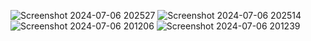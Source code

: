 
![Screenshot 2024-07-06 202527](https://github.com/vasil-shaikh-10/E-commerce/assets/148515186/ef153810-7eba-451a-84be-6362bd9ac9b1)
![Screenshot 2024-07-06 202514](https://github.com/vasil-shaikh-10/E-commerce/assets/148515186/fac448d9-cc2c-49e4-a962-ad348e2a3a9c)
![Screenshot 2024-07-06 201206](https://github.com/vasil-shaikh-10/E-commerce/assets/148515186/6c69134c-d98f-47ea-8a71-5e4aa44042eb)
![Screenshot 2024-07-06 201239](https://github.com/vasil-shaikh-10/E-commerce/assets/148515186/91dffad1-6c42-4676-bf69-7b4da9ee691b)
